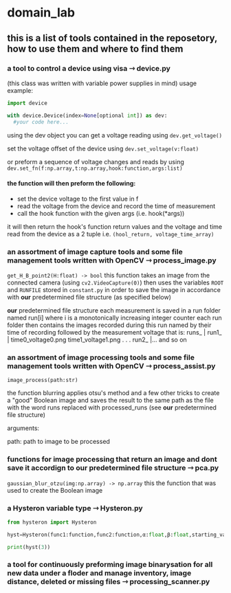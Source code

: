 # domain_lab

## this is a list of tools contained in the reposetory, how to use them and where to find them

### a tool to control a device using visa ⇾ device.py
(this class was written with variable power supplies in mind)
usage example:
```python
import device

with device.Device(index=None[optional int]) as dev:
  #your code here...
```
using the dev object you can get a voltage reading using
`dev.get_voltage()`

set the voltage offset of the device using
`dev.set_voltage(v:float)`

or preform a sequence of voltage changes and reads by using
`dev.set_fn(f:np.array,t:np.array,hook:function,args:list)`

#### the function will then preform the following:

* set the device voltage to the first value in f
* read the voltage from the device and record the time of measurement
* call the hook function with the given args (i.e. hook(*args))

it will then return the hook's function return values and the voltage and time read from the device as a 2 tuple
i.e. `(hool_return, voltage_time_array)`

### an assortment of image capture tools and some file management tools written with OpenCV ⇾ process_image.py

```get_H_B_point2(H:float) -> bool```
this function takes an image from the connected camera (using `cv2.VideoCapture(0)`)
then uses the variables `ROOT` and `RUNFILE` stored in `constant.py` in order to save the image
in accordance with **our** predetermined file structure (as specified below)

**our** predetermined file structure
each measurement is saved in a run folder named run[i] where i is a monotonically increasing integer counter
each run folder then contains the images recorded during this run named by their time of recording followed by the measurement voltage
that is:
runs_
     |
     run1_
          |
          time0_voltage0.png
          time1_voltage1.png
          .
          .
          .
     run2_
          |...
and so on

### an assortment of image **processing** tools and some file management tools written with OpenCV ⇾ process_assist.py

```image_process(path:str)```

the function blurring applies otsu's method and a few other tricks to create a "good" Boolean
image and saves the result to the same path as the file with the word runs replaced with processed_runs
(see **our** predetermined file structure)

arguments:

path: path to image to be processed

### functions for image processing that return an image and dont save it accordign to our predetermined file structure ⇾ pca.py

`gaussian_blur_otzu(img:np.array) -> np.array`
this the function that was used to create the Boolean image

### a Hysteron variable type ⇾ Hysteron.py

```python
from hysteron import Hysteron

hyst=Hysteron(func1:function,func2:function,α:float,β:float,starting_value:float)

print(hyst(3))
```

### a tool for continuously preforming image binarysation for all new data under a floder and manage inventory, image distance, deleted or missing files ⇾ processing_scanner.py